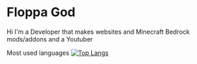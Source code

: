 # Floppa God

Hi I'm a Developer that makes websites and Minecraft Bedrock mods/addons and a Youtuber

Most used languages
[![Top Langs](https://github-readme-stats.vercel.app/api/top-langs/?username=FloppaG&layout=compact&show_icons=true&card_width=300px&card_height=400px&theme=radical#gh-dark-mode-only)](https://github.com/FloppaG?tab=repositories)
